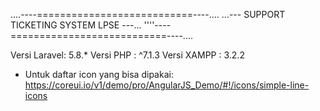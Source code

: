 ....----===========================----....
...--- SUPPORT TICKETING SYSTEM LPSE ---...
''''----===========================----....

Versi Laravel: 5.8.*
Versi PHP    : ^7.1.3
Versi XAMPP  : 3.2.2 

- Untuk daftar icon yang bisa dipakai: https://coreui.io/v1/demo/pro/AngularJS_Demo/#!/icons/simple-line-icons
